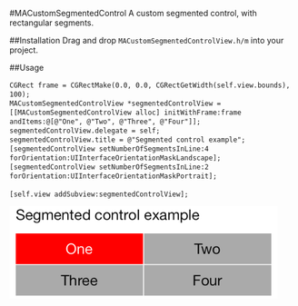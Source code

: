 #MACustomSegmentedControl
A custom segmented control, with rectangular segments.

##Installation
Drag and drop ```MACustomSegmentedControlView.h/m``` into your project.

##Usage

``` objc
CGRect frame = CGRectMake(0.0, 0.0, CGRectGetWidth(self.view.bounds), 100);
MACustomSegmentedControlView *segmentedControlView = [[MACustomSegmentedControlView alloc] initWithFrame:frame andItems:@[@"One", @"Two", @"Three", @"Four"]];
segmentedControlView.delegate = self;
segmentedControlView.title = @"Segmented control example";
[segmentedControlView setNumberOfSegmentsInLine:4 forOrientation:UIInterfaceOrientationMaskLandscape];
[segmentedControlView setNumberOfSegmentsInLine:2 forOrientation:UIInterfaceOrientationMaskPortrait];

[self.view addSubview:segmentedControlView];

```
![Screenshot](https://github.com/MadalinaArdelean/MACustomSegmentedControl/raw/master/screenshot.png)

